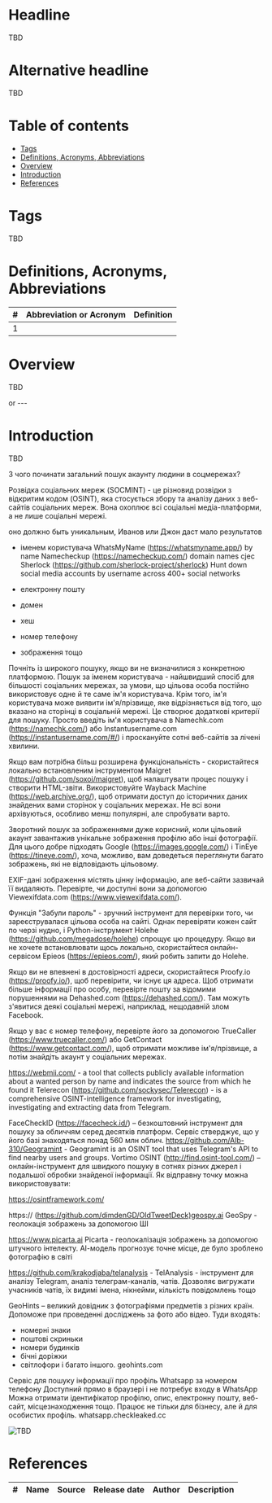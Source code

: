 # Headline

TBD

# Alternative headline

TBD

# Table of contents

- [Tags](./!Template.md#tags)
- [Definitions, Acronyms, Abbreviations](./!Template.md#definitions-acronyms-abbreviations)
- [Overview](./!Template.md#overview)
- [Introduction](./!Template.md#introduction)
- [References](./!Template.md#references)

# Tags

TBD

# Definitions, Acronyms, Abbreviations

| # | Abbreviation or Acronym | Definition     |
| - | ------------------------|:--------------:|
| 1 |

# Overview

TBD

or ---

# Introduction

TBD

З чого починати загальний пошук акаунту людини в соцмережах?

Розвідка соціальних мереж (SOCMINT) - це різновид розвідки з відкритим кодом (OSINT), яка стосується збору та аналізу даних з веб-сайтів соціальних мереж.
Вона охоплює всі соціальні медіа-платформи, а не лише соціальні мережі.

оно должно быть уникальным, Иванов или Джон даст мало результатов

- іменем користувача
WhatsMyName (<https://whatsmyname.app/>) by name
Namecheckup (<https://namecheckup.com/>) domain names cjec
Sherlock (<https://github.com/sherlock-project/sherlock>) Hunt down social media accounts by username across 400+ social networks

- електронну пошту
- домен
- хеш
- номер телефону
- зображення тощо

Почніть із широкого пошуку, якщо ви не визначилися з конкретною платформою.
Пошук за іменем користувача - найшвидший спосіб для більшості соціальних мережах, за умови, що цільова особа постійно використовує одне й те саме ім'я користувача.
Крім того, ім'я користувача може виявити ім'я/прізвище, яке відрізняється від того, що вказано на сторінці в соціальній мережі.
Це створює додаткові критерії для пошуку.
Просто введіть ім'я користувача в Namechk.com (<https://namechk.com/>) або Instantusername.com (<https://instantusername.com/#/>) і проскануйте сотні веб-сайтів за лічені хвилини.

Якщо вам потрібна більш розширена функціональність - скористайтеся локально встановленим інструментом Maigret (<https://github.com/soxoj/maigret>), щоб налаштувати процес пошуку і створити HTML-звіти.
Використовуйте Wayback Machine (<https://web.archive.org/>), щоб отримати доступ до історичних даних знайдених вами сторінок у соціальних мережах.
Не всі вони архівуються, особливо менш популярні, але спробувати варто.

Зворотний пошук за зображеннями дуже корисний, коли цільовий акаунт завантажив унікальне зображення профілю або інші фотографії.
Для цього добре підходять Google (<https://images.google.com/>) і TinEye (<https://tineye.com/>), хоча, можливо, вам доведеться переглянути багато зображень, які не відповідають цільовому.

EXIF-дані зображення містять цінну інформацію, але веб-сайти зазвичай її видаляють.
Перевірте, чи доступні вони за допомогою Viewexifdata.com (<https://www.viewexifdata.com/>).

Функція "Забули пароль" - зручний інструмент для перевірки того, чи зареєструвалася цільова особа на сайті.
Однак перевіряти кожен сайт по черзі нудно, і Python-інструмент Holehe (<https://github.com/megadose/holehe>) спрощує цю процедуру.
Якщо ви не хочете встановлювати щось локально, скористайтеся онлайн-сервісом Epieos (<https://epieos.com/>), який робить запити до Holehe.

Якщо ви не впевнені в достовірності адреси, скористайтеся Proofy.io (<https://proofy.io/>), щоб перевірити, чи існує ця адреса.
Щоб отримати більше інформації про особу, перевірте пошту за відомими порушеннями на Dehashed.com (<https://dehashed.com/>).
Там можуть з'явитися деякі соціальні мережі, наприклад, нещодавній злом Facebook.

Якщо у вас є номер телефону, перевірте його за допомогою TrueCaller (<https://www.truecaller.com/>) або GetContact (<https://www.getcontact.com/>), щоб отримати можливе ім'я/прізвище, а потім знайдіть акаунт у соціальних мережах.

<https://webmii.com/> - a tool that collects publicly available information about a wanted person by name and indicates the source from which he found it
Telerecon (<https://github.com/sockysec/Telerecon>) - is a comprehensive OSINT-intelligence framework for investigating, investigating and extracting data from Telegram.

FaceCheckID (<https://facecheck.id/>) – безкоштовний інструмент для пошуку за обличчям серед десятків платформ. Сервіс стверджує, що у його базі знаходяться понад 560 млн облич.
<https://github.com/Alb-310/Geogramint> - Geogramint is an OSINT tool that uses Telegram's API to find nearby users and groups.
Vortimo OSINT (<http://find.osint-tool.com/>) – онлайн-інструмент для швидкого пошуку в сотнях різних джерел і подальшої обробки знайденої інформації. Як відправну точку можна використовувати:

<https://osintframework.com/>

https:// (<https://github.com/dimdenGD/OldTweetDeck)geospy.ai> GeoSpy - геолокація зображень за допомогою ШІ

<https://www.picarta.ai> Picarta - геолокалізація зображень за допомогою штучного інтелекту. АІ-модель прогнозує точне місце, де було зроблено фотографію в світі

<https://github.com/krakodjaba/telanalysis> - TelAnalysis - інструмент для аналізу Telegram, аналіз телеграм-каналів, чатів.
Дозволяє вигружати учасників чатів, їх видимі імена, нікнейми, кількість повідомлень тощо

GeoHints – великий довідник з фотографіями предметів з різних країн. Допоможе при проведенні досліджень за фото або відео. Туди входять:

- номерні знаки
- поштові скриньки
- номери будинків
- бічні доріжки
- світлофори
і багато іншого.
geohints.com

Сервіс для пошуку інформації про профіль Whatsapp за номером телефону
Доступний прямо в браузері і не потребує входу в WhatsApp
Можна отримати ідентифікатор профілю, опис, електронну пошту, веб-сайт, місцезнаходження тощо. Працює не тільки для бізнесу, але й для особистих профіль.
whatsapp.checkleaked.cc

<img src="./Images/TBD.jpg" alt="TBD" />

# References

| # | Name                 | Source                | Release date           |  Author                 | Description   |
| - | ---------------------|---------------------- |----------------------- | ----------------------- |:-------------:|
